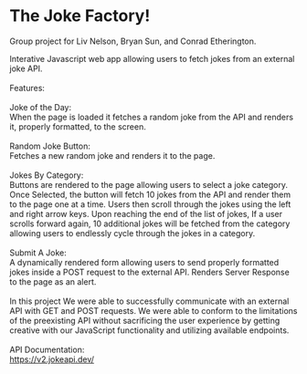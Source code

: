 # The Joke Factory!

Group project for Liv Nelson, Bryan Sun, and Conrad Etherington.

Interative Javascript web app allowing users to fetch jokes from an external joke API.
<br/><br/>
  Features:
<br/>
<br/>
Joke of the Day:
<br/>
When the page is loaded it fetches a random joke from the API and renders it, properly formatted, to the screen.
<br/><br/>
Random Joke Button:
<br/>
Fetches a new random joke and renders it to the page.
<br/><br/>
Jokes By Category:
<br/>
Buttons are rendered to the page allowing users to select a joke category. Once Selected, the button will fetch 10 jokes from the API and render them to the page one at a time. Users then scroll through the jokes using the left and right arrow keys. Upon reaching the end of the list of jokes, If a user scrolls forward again, 10 additional jokes will be fetched from the category allowing users to endlessly cycle through the jokes in a category.
<br/><br/>
Submit A Joke:
<br/>
A dynamically rendered form allowing users to send properly formatted jokes inside a POST request to the external API.
  Renders Server Response to the page as an alert.
  <br/><br/>
In this project We were able to successfully communicate with an external API with GET and POST requests. We were able to conform to the limitations of the preexisting API without sacrificing the user experience by getting creative with our JavaScript functionality and utilizing available endpoints.
<br/><br/>
API Documentation:
<br/>
https://v2.jokeapi.dev/

